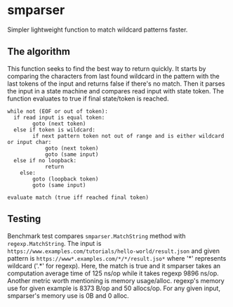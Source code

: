 # smparser
Simpler lightweight function to match wildcard patterns faster.

## The algorithm
This function seeks to find the best way to return quickly. It starts by comparing the characters from last found wildcard in the pattern with the last tokens of the input and returns false if there's no match. Then it parses the input in a state machine and compares read input with state token. The function evaluates to true if final state/token is reached.

```
while not (EOF or out of token):
  if read input is equal token:
		goto (next token)
  else if token is wildcard:
		if next pattern token not out of range and is either wildcard or input char:
			goto (next token)
			goto (same input)
  else if no loopback:
			return
	else:
		goto (loopback token)
		goto (same input)

evaluate match (true iff reached final token)
```

## Testing
Benchmark test compares `smparser.MatchString` method with `regexp.MatchString`. The input is `https://www.examples.com/tutorials/hello-world/result.json` and given pattern is `https://www*.examples.com/*/*/result.jso*` where '\*' represents wildcard ('.\*' for regexp). Here, the match is true and it smparser takes an computation average time of 125 ns/op while it takes regexp 9896 ns/op. Another metric worth mentioning is memory usage/alloc. regexp's memory use for given example is 8373 B/op and 50 allocs/op. For any given input, smparser's memory use is 0B and 0 alloc.


